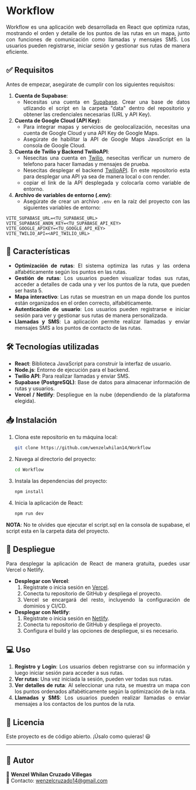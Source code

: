 <div style="text-align: justify;">

# Workflow

Workflow es una aplicación web desarrollada en React que optimiza rutas, mostrando el orden y detalle de los puntos de las rutas en un mapa, junto con funciones de comunicación como llamadas y mensajes SMS. Los usuarios pueden registrarse, iniciar sesión y gestionar sus rutas de manera eficiente.

## ✅ Requisitos

Antes de empezar, asegúrate de cumplir con los siguientes requisitos:

1. **Cuenta de Supabase**:
   - Necesitas una cuenta en [Supabase](https://supabase.io/). Crear una base de datos utlizando el script en la carpeta "data" dentro del repositorio y obtener las credenciales necesarias (URL y API Key).
2. **Cuenta de Google Cloud (API Key)**:
   - Para integrar mapas y servicios de geolocalización, necesitas una cuenta de Google Cloud y una API Key de Google Maps.
   - Asegúrate de habilitar la API de Google Maps JavaScript en la consola de Google Cloud.
3. **Cuenta de Twilio y Backend TwilioAPI**:
   - Nesecitas una cuenta en [Twilio](https://www.twilio.com/en-us), nesecitas verificar un numero de telefono para hacer llamadas y mensajes de prueba.
   - Nesecitas desplegar el backend [TwilioAPI](https://github.com/wenzelwhilan14/TwilioAPI). En este repositorio esta para desplegar una API ya sea de manera local o con render.
   - copiar el link de la API desplegada y colocarla como variable de entorno.
4. **Archivo de variables de entorno (.env)**:
   - Asegúrate de crear un archivo `.env` en la raíz del proyecto con las siguientes variables de entorno:

```env
VITE_SUPABASE_URL=<TU_SUPABASE_URL>
VITE_SUPABASE_ANON_KEY=<TU_SUPABASE_API_KEY>
VITE_GOOGLE_APIKEY=<TU_GOOGLE_API_KEY>
VITE_TWILIO_API=<API_TWILIO_URL>
```

## 🚀 Características

- **Optimización de rutas**: El sistema optimiza las rutas y las ordena alfabéticamente según los puntos en las rutas.
- **Gestión de rutas**: Los usuarios pueden visualizar todas sus rutas, acceder a detalles de cada una y ver los puntos de la ruta, que pueden ser hasta 5.
- **Mapa interactivo**: Las rutas se muestran en un mapa donde los puntos están organizados en el orden correcto, alfabéticamente.
- **Autenticación de usuario**: Los usuarios pueden registrarse e iniciar sesión para ver y gestionar sus rutas de manera personalizada.
- **Llamadas y SMS**: La aplicación permite realizar llamadas y enviar mensajes SMS a los puntos de contacto de las rutas.

## 🛠️ Tecnologías utilizadas

- **React**: Biblioteca JavaScript para construir la interfaz de usuario.
- **Node.js**: Entorno de ejecución para el backend.
- **Twilio API**: Para realizar llamadas y enviar SMS.
- **Supabase (PostgreSQL)**: Base de datos para almacenar información de rutas y usuarios.
- **Vercel / Netlify**: Despliegue en la nube (dependiendo de la plataforma elegida).

## 📥 Instalación

1. Clona este repositorio en tu máquina local:

   ```bash
   git clone https://github.com/wenzelwhilan14/Workflow
   ```

2. Navega al directorio del proyecto:

   ```bash
   cd Workflow
   ```

3. Instala las dependencias del proyecto:

   ```bash
   npm install
   ```

4. Inicia la aplicación de React:

   ```bash
   npm run dev
   ```

**NOTA**: No te olvides que ejecutar el script.sql en la consola de supabase, el script esta en la carpeta data del proyecto.

## 🚀 Despliegue

Para desplegar la aplicación de React de manera gratuita, puedes usar Vercel o Netlify.

- **Desplegar con Vercel**:
  1. Regístrate o inicia sesión en [Vercel](https://vercel.com).
  2. Conecta tu repositorio de GitHub y despliega el proyecto.
  3. Vercel se encargará del resto, incluyendo la configuración de dominios y CI/CD.
- **Desplegar con Netlify**:
  1. Regístrate o inicia sesión en [Netlify](https://www.netlify.com).
  2. Conecta tu repositorio de GitHub y despliega el proyecto.
  3. Configura el build y las opciones de despliegue, si es necesario.

## 💻 Uso

1. **Registro y Login**: Los usuarios deben registrarse con su información y luego iniciar sesión para acceder a sus rutas.
2. **Ver rutas**: Una vez iniciada la sesión, pueden ver todas sus rutas.
3. **Ver detalles de ruta**: Al seleccionar una ruta, se muestra un mapa con los puntos ordenados alfabéticamente según la optimización de la ruta.
4. **Llamadas y SMS**: Los usuarios pueden realizar llamadas o enviar mensajes a los contactos de los puntos de la ruta.

## 📝 Licencia

Este proyecto es de código abierto. ¡Úsalo como quieras! 😃

---

## 📌 Autor

🔹 **Wenzel Whilan Cruzado Villegas**  
📧 Contacto: [wenzelcruzado14@gmail.com](mailto:wenzelcruzado14@gmail.com)

</div>
